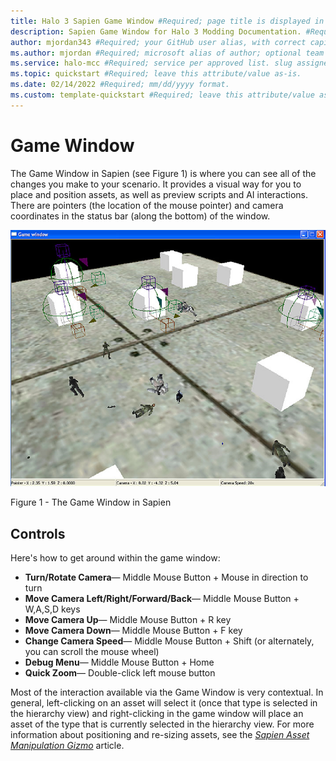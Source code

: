 ```yaml
---
title: Halo 3 Sapien Game Window #Required; page title is displayed in search results. Include the brand.
description: Sapien Game Window for Halo 3 Modding Documentation. #Required; article description that is displayed in search results. 
author: mjordan343 #Required; your GitHub user alias, with correct capitalization.
ms.author: mjordan #Required; microsoft alias of author; optional team alias.
ms.service: halo-mcc #Required; service per approved list. slug assigned by ACOM.
ms.topic: quickstart #Required; leave this attribute/value as-is.
ms.date: 02/14/2022 #Required; mm/dd/yyyy format.
ms.custom: template-quickstart #Required; leave this attribute/value as-is.
---
```


# Game Window

The Game Window in Sapien (see Figure 1) is where you can see all of the changes you make to your scenario. It provides a visual way for you to place and position assets, as well as preview scripts and AI interactions. There are pointers (the location of the mouse pointer) and camera coordinates in the status bar (along the bottom) of the window.

![View of the Game Window for Sapien which displays the current level](./media/H3_Sapien_GameWindow.png)

Figure 1 - The Game Window in Sapien

## Controls

Here's how to get around within the game window:

- **Turn/Rotate Camera**— Middle Mouse Button + Mouse in direction to turn
- **Move Camera Left/Right/Forward/Back**— Middle Mouse Button + W,A,S,D keys
- **Move Camera Up**— Middle Mouse Button + R key
- **Move Camera Down**— Middle Mouse Button + F key
- **Change Camera Speed**— Middle Mouse Button + Shift (or alternately, you can scroll the mouse wheel)
- **Debug Menu**— Middle Mouse Button + Home
- **Quick Zoom**— Double-click left mouse button

Most of the interaction available via the Game Window is very contextual. In general, left-clicking on an asset will select it (once that type is selected in the hierarchy view) and right-clicking in the game window will place an asset of the type that is currently selected in the hierarchy view. For more information about positioning and re-sizing assets, see the [*Sapien Asset Manipulation Gizmo*](AssetManipulation.md) article.
